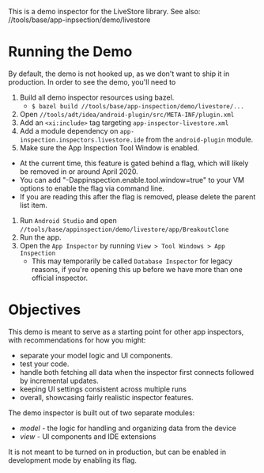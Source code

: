 This is a demo inspector for the LiveStore library.
See also: //tools/base/app-inpsection/demo/livestore

# Running the Demo

By default, the demo is not hooked up, as we don't want to ship it in
production. In order to see the demo, you'll need to

1. Build all demo inspector resources using bazel.
   * `$ bazel build //tools/base/app-inspection/demo/livestore/...`
1. Open `//tools/adt/idea/android-plugin/src/META-INF/plugin.xml`
1. Add an `<xi:include>` tag targeting `app-inspector-livestore.xml`
1. Add a module dependency on `app-inspection.inspectors.livestore.ide` from
   the `android-plugin` module.
1. Make sure the App Inspection Tool Window is enabled.
  * At the current time, this feature is gated behind a flag, which will
    likely be removed in or around April 2020.
  * You can add "-Dappinspection.enable.tool.window=true" to your VM
    options to enable the flag via command line.
  * If you are reading this after the flag is removed, please delete the parent
    list item.
1. Run `Android Studio` and open
   `//tools/base/appinspection/demo/livestore/app/BreakoutClone`
1. Run the app.
1. Open the `App Inspector` by running `View > Tool Windows > App Inspection`
   * This may temporarily be called `Database Inspector` for legacy reasons, if
     you're opening this up before we have more than one official inspector.

# Objectives

This demo is meant to serve as a starting point for other app inspectors,
with recommendations for how you might:

* separate your model logic and UI components.
* test your code.
* handle both fetching all data when the inspector first connects followed by
  incremental updates.
* keeping UI settings consistent across multiple runs
* overall, showcasing fairly realistic inspector features.

The demo inspector is built out of two separate modules:
* *model* - the logic for handling and organizing data from the device
* *view* - UI components and IDE extensions

It is not meant to be turned on in production, but can be enabled in
development mode by enabling its flag.

